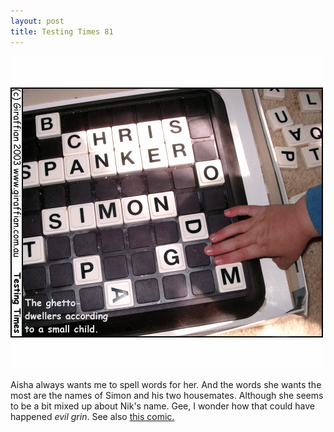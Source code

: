 ```yaml
---
layout: post
title: Testing Times 81
---
```

<img src="/images/tt0081.png">

Aisha always wants me to spell words for her. And the words she wants the most are the names of Simon and his two housemates. Although she seems to be a bit mixed up about Nik's name. Gee, I wonder how that could have 
happened *evil grin*. See also <a href="/2003/08/11/tt0054.html">this comic.</a> 